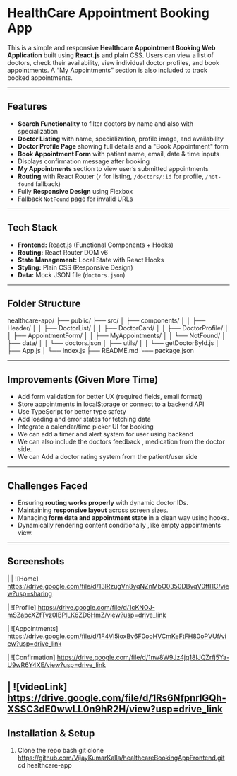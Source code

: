 # HealthCare Appointment Booking App

This is a simple and responsive **Healthcare Appointment Booking Web Application** built using **React.js** and plain CSS. Users can view a list of doctors, check their availability, view individual doctor profiles, and book appointments. A “My Appointments” section is also included to track booked appointments.

---

## Features

-  **Search Functionality** to filter doctors by name and also with specialization
-  **Doctor Listing** with name, specialization, profile image, and availability
- **Doctor Profile Page** showing full details and a "Book Appointment" form
- **Book Appointment Form** with patient name, email, date & time inputs
-  Displays confirmation message after booking
- **My Appointments** section to view user’s submitted appointments
- **Routing** with React Router (`/` for listing, `/doctors/:id` for profile, `/not-found` fallback)
-  Fully **Responsive Design** using Flexbox
-  Fallback `NotFound` page for invalid URLs

---

## Tech Stack

- **Frontend:** React.js (Functional Components + Hooks)
- **Routing:** React Router DOM v6
- **State Management:** Local State with React Hooks
- **Styling:** Plain CSS (Responsive Design)
- **Data:** Mock JSON file (`doctors.json`)

---

##  Folder Structure

healthcare-app/
├── public/
├── src/
│ ├── components/
│ │ ├── Header/
│ │ ├── DoctorList/
│ │ ├── DoctorCard/
│ │ ├── DoctorProfile/
│ │ ├── AppointmentForm/
│ │ ├── MyAppointments/
│ │ └── NotFound/
│ ├── data/
│ │ └── doctors.json
│ ├── utils/
│ │ └── getDoctorById.js
│ ├── App.js
│ └── index.js
├── README.md
└── package.json



---

##  Improvements (Given More Time)

- Add form validation for better UX (required fields, email format)
- Store appointments in localStorage or connect to a backend API
- Use TypeScript for better type safety
- Add loading and error states for fetching data
- Integrate a calendar/time picker UI for booking
- We can add a timer and alert system for user using backend
- We can also include the  doctors feedback , medication from the   doctor side.
- We can Add a doctor rating system from the patient/user side

---

##  Challenges Faced

- Ensuring **routing works properly** with dynamic doctor IDs.
- Maintaining **responsive layout** across screen sizes.
- Managing **form data and appointment state** in a clean way using hooks.
- Dynamically rendering content conditionally ,like empty appointments view.

---

##  Screenshots

|
| ![Home] https://drive.google.com/file/d/13lRzugVn8yqNZnMbO0350DBvqV0ffI1C/view?usp=sharing

| ![Profile] https://drive.google.com/file/d/1cKNOJ-mSZapcXZfTvz0IBPlLK6ZD6HmZ/view?usp=drive_link

| ![Appointments] https://drive.google.com/file/d/1F4Vl5ioxBv6F0ooHVCmKeFtFH80oPVUf/view?usp=drive_link 

| ![Confirmation] https://drive.google.com/file/d/1nw8W9Jz4jg18IJQZrfj5Ya-U9wR6Y4XE/view?usp=drive_link 

| ![videoLink] https://drive.google.com/file/d/1Rs6NfpnrlGQh-XSSC3dE0wwLL0n9hR2H/view?usp=drive_link
---

## Installation & Setup

1. Clone the repo
   bash
   git clone https://github.com/VijayKumarKalla/healthcareBookingAppFrontend.git
   cd healthcare-app

